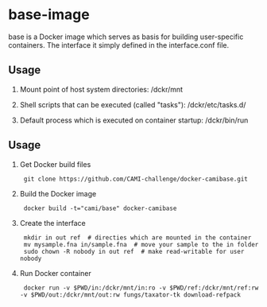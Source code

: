 base-image
==========

base is a Docker image which serves as basis for building user-specific containers. The interface it simply defined in the interface.conf file.

Usage
---------

1. Mount point of host system directories: /dckr/mnt
	
2. Shell scripts that can be executed (called "tasks"): /dckr/etc/tasks.d/

3. Default process which is executed on container startup: /dckr/bin/run


Usage
-----

1. Get Docker build files

        git clone https://github.com/CAMI-challenge/docker-camibase.git

2. Build the Docker image

        docker build -t="cami/base" docker-camibase

3. Create the interface

        mkdir in out ref  # directies which are mounted in the container
        mv mysample.fna in/sample.fna  # move your sample to the in folder
        sudo chown -R nobody in out ref  # make read-writable for user nobody

4. Run Docker container

        docker run -v $PWD/in:/dckr/mnt/in:ro -v $PWD/ref:/dckr/mnt/ref:rw -v $PWD/out:/dckr/mnt/out:rw fungs/taxator-tk download-refpack

